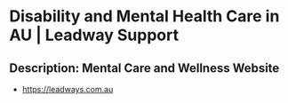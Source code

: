 # Disability and Mental Health Care in AU | Leadway Support

## Description: Mental Care and Wellness Website

- https://leadways.com.au
